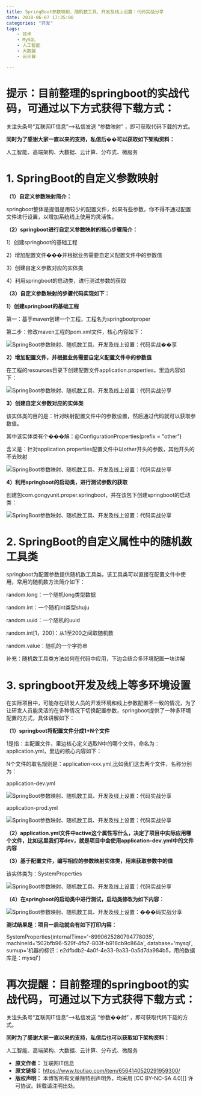 ```yaml
---
title: SpringBoot参数映射、随机数工具、开发及线上设置：代码实战分享
date: 2018-06-07 17:35:00
categories: "开发"
tags:
	- 技术
	- MySQL
	- 人工智能
	- 大数据
	- 云计算

---
```


# **提示：目前整理的springboot的实战代码，可通过以下方式获得下载方式：** #

关注头条号“互联网IT信息”——>私信发送 “参数映射” ，即可获取代码下载的方式。

**同时为了感谢大家一直以来的支持，私信后��可以获取如下架构资料：**

人工智能、高端架构、大数据、云计算、分布式、微服务

# 1. SpringBoot的自定义参数映射 #

**（1）自定义参数映射简介：**

springboot整体是提倡是用较少的配置文件，如果有些参数，你不得不通过配置文件进行设置，以增加系统线上使用的灵活性。

**（2）springboot进行自定义参数映射的核心步骤简介：**

1）创建springboot的基础工程

2）增加配置文件���并根据业务需要自定义配置文件中的参数值

3）创建自定义参数对应的实体类

4）利用springboot的启动类，进行测试参数的获取

**（3）自定义参数映射的步骤代码实现如下：**

**1）创建springboot的基础工程**

第一：基于maven创建一个工程，工程名为springbootproper

第二步：修改maven工程的pom.xml文件，核心内容如下：

![SpringBoot参数映射、随机数工具、开发及线上设置：代码实战��享][SpringBoot]

**2）增加配置文件，并根据业务需要自定义配置文件中的参数值**

在工程的resources目录下创建配置文件application.properties，里边内容如下：

![SpringBoot参数映射、随机数工具、开发及线上设置：代码实战分享][SpringBoot 1]

**3）创建自定义参数对应的实体类**

该实体类的目的是：针对映射配置文件中的参数设置，然后通过代码就可以获取参数值。

其中该实体类有个���解：@ConfigurationProperties(prefix = "other")

含义是：针对application.properties配置文件中以other开头的参数，其他开头的不去映射

![SpringBoot参数映射、随机数工具、开发及线上设置：代码实战分享][SpringBoot 2]

**4）利用springboot的启动类，进行测试参数的获取**

创建包com.gongyunit.proper.springboot，并在该包下创建springboot的启动类：

![SpringBoot参数映射、随机数工具、开发及线上设置：代码实战分享][SpringBoot 3]

# 2. SpringBoot的自定义属性中的随机数工具类 #

springboot为配置参数提供随机数工具类，该工具类可以直接在配置文件中使用，常用的随机数方法简介如下：

random.long：一个随机long类型数据

random.int：一个随机int类型shuju

random.uuid：一个随机的uuid

random.int\[1，200\]：从1至200之间取随机数

random.value：随机的一个字符串

补充：随机数工具类方法如何在代码中应用，下边会结合多环境配置一块讲解

# 3. springboot开发及线上等多环境设置 #

在实际项目中，可能存在研发人员的开发环境和线上参数配置不一致的情况，为了让研发人员能灵活的在多种情况下切换配置参数，springboot提供了一种多环境配置的方式，具体讲解如下：

**（1）springboot将配置文件分成1+N个文件**

1是指：主配置文件，里边核心定义选取N中的哪个文件，命名为：application.yml，里边的核心内容如下：

N个文件的取名规则是：application-xxx.yml,比如我们这去两个文件，名称分别为：

application-dev.yml

![SpringBoot参数映射、随机数工具、开发及线上设置：代码实战分享][SpringBoot 4]

application-prod.yml

![SpringBoot参数映射、随机数工具、开发及线上设置：代码实战分享][SpringBoot 5]

**（2）application.yml文件中active这个属性写什么，决定了项目中实际应用哪个文件，比如这里我们写dev，就是项目中会使用application-dev.yml中的文件内容**

**（3）基于配置文件，编写相应的参数映射实体类，用来获取参数中的值**

该实体类为：SystemProperties

![SpringBoot参数映射、随机数工具、开发及线上设置：代码实战分享][SpringBoot 6]

**（4）在springboot的启动类中进行测试，启动类修改为如下内容：**

![SpringBoot参数映射、随机数工具、开发及线上设置：���码实战分享][SpringBoot 7]

**测试结果是：项目一启动就会有如下打印内容：**

SystemProperties\{internalTime='-8990625280794778035', machineId='502bfb96-529f-4fb7-803f-b916cb9c864a', database='mysql', sumup='机器的标识：e2dfbdb2-4a0f-4e33-9a33-0a5d7da984b5，用的数据库是：mysql'\}

# **再次提醒：目前整理的springboot的实战代码，可通过以下方式获得下载方式：** #

关注头条号“互联网IT信息”——>私信发送 “参数��射” ，即可获取代码下载的方式。

**同时为了感谢大家一直以来的支持，私信后也可以获取如下架构资料：**

人工智能、高端架构、大数据、云计算、分布式、微服务


[SpringBoot]: static/resources/crawler/QFFJ-YYIV-7BBU.jpg
[SpringBoot 1]: static/resources/crawler/2EYM-Y2II-JEBU.jpg
[SpringBoot 2]: static/resources/crawler/JIAF-Z322-2AI3.jpg
[SpringBoot 3]: static/resources/crawler/Q2UF-EFNB-Z22E.jpg
[SpringBoot 4]: static/resources/crawler/MRQU-JBAN-FQRM.jpg
[SpringBoot 5]: static/resources/crawler/Z7BQ-JQYJ-Z67J.jpg
[SpringBoot 6]: static/resources/crawler/REZM-QIVB-MUNF.jpg
[SpringBoot 7]: static/resources/crawler/YZEM-FFEZ-IQZJ.jpg
 *  **原文作者：** 互联网IT信息
 *  **原文链接：** https://www.toutiao.com/item/6564140520291959300/
 *  **版权声明：** 本博客所有文章除特别声明外，均采用 [CC BY-NC-SA 4.0][] 许可协议。转载请注明出处。
